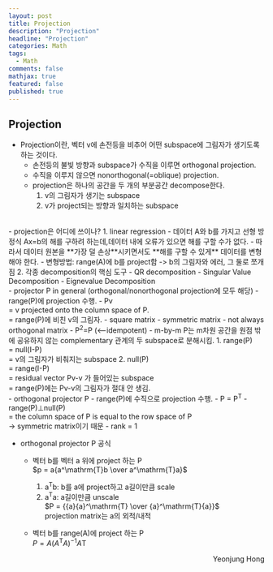 ```yaml
---
layout: post
title: Projection
description: "Projection"
headline: "Projection"
categories: Math
tags: 
  - Math
comments: false
mathjax: true
featured: false
published: true
---
```


## Projection

- Projection이란, 벡터 v에 손전등을 비추어 어떤 subspace에 그림자가 생기도록 하는 것이다.
	- 손전등의 불빛 방향과 subspace가 수직을 이루면 orthogonal projection.
	- 수직을 이루지 않으면 nonorthogonal(=oblique) projection.
	- projection은 하나의 공간을 두 개의 부분공간 decompose한다. <br>
	  1) v의 그림자가 생기는 subspace <br>
	  2) v가 project되는 방향과 일치하는 subspace
<br>
- projection은 어디에 쓰이나?
	1. linear regression
		- 데이터 A와 b를 가지고 선형 방정식 Ax=b의 해를 구하려 하는데,데이터 내에 오류가 있으면 해를 구할 수가 없다. 
		- 따라서 데이터 원본을 **가장 덜 손상**시키면서도 **해를 구할 수 있게** 데이터를 변형해야 한다. 
		- 변형방법: range(A)에 b를 project함 -> b의 그림자와 에러, 그 둘로 쪼개짐
	2. 각종 decomposition의 핵심 도구
		- QR decomposition 
		- Singular Value Decomposition
		- Eignevalue Decomposition
<br>
- projector P in general (orthogonal/nonorthogonal projection에 모두 해당)
	- range(P)에 projection 수행.
	- Pv <br>
	  = v projected onto the column space of P. <br>
	  = range(P)에 비친 v의 그림자.
	- square matrix
	- symmetric matrix
	- not always orthogonal matrix
	- P<sup>2</sup>=P (<--idempotent)
	- m-by-m P는 m차원 공간을 원점 밖에 공유하지 않는 complementary 관계의 두 subspace로 분해시킴. 
		1. range(P) <br>
		   = null(I-P)<br>
		   = v의 그림자가 비춰지는 subspace
		2. null(P) <br>
		   = range(I-P)<br>
		   = residual vector Pv-v 가 들어있는 subspace<br>
		   = range(P)에는 Pv-v의 그림자가 절대 안 생김.
<br>
- orthogonal projector P
	- range(P)에 수직으로 projection 수행.
	- P = P<sup>T</sup>
	- range(P)&perp;null(P) <br>
	  = the column space of P is equal to the row space of P  <br>
	  -> symmetric matrix이기 때문
	- rank = 1

<br>

- orthogonal projector P 공식
	- 벡터 b를 벡터 a 위에 project 하는 P<br>
	  $p = a{a^\mathrm{T}b \over a^\mathrm{T}a}$<br>
	  1) a<sup>T</sup>b: b를 a에 project하고 a길이만큼 scale<br>
	  2) a<sup>T</sup>a: a길이만큼 unscale<br>
	  $P = {{a}{a}^\mathrm{T} \over {a}^\mathrm{T}{a}}$<br>
	  projection matrix는 a의 외적/내적
	  
	- 벡터 b를 range(A)에 project 하는 P<br>
	  $P = A(A^\mathrm{T}A)^\mathrm{-1}A\mathrm{T}$<br>
	  
	
	
	
<p align="right"> Yeonjung Hong <p>
